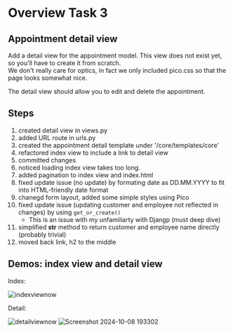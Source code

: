 # Overview Task 3

## __Appointment detail view__

Add a detail view for the appointment model. This view does not exist yet, so you'll have to create it from scratch. <br>
We don't really care for optics, in fact we only included pico.css so that the page looks somewhat nice.<br>

The detail view should allow you to edit and delete the appointment.

## Steps

1. created detail view in views.py
2. added URL route in urls.py
3. created the appointment detail template under '/core/templates/core'
4. refactored index view to include a link to detail view
5. committed changes
6. noticed loading index view takes too long.
7. added pagination to index view and index.html
8. fixed update issue (no update) by formating date as DD.MM.YYYY to fit into HTML-friendly date format
9. chanegd form layout, added some simple styles using Pico
10. fixed update issue (updating customer and employee not reflected in changes) by using `get_or_create()`
    - This is an issue with my unfamiliarty with Djangp (must deep dive)
11. simplified __str__ method to return customer and employee name directly (probably trivial)
12. moved back link, h2 to the middle

## Demos: index view and detail view

Index:

![indexviewnow](https://github.com/user-attachments/assets/63cb285d-654c-4f52-bc53-24ad642adb1c)

Detail:

![detailviewnow](https://github.com/user-attachments/assets/f22bb698-e203-423e-8175-db9944e85a6e)
![Screenshot 2024-10-08 193302](https://github.com/user-attachments/assets/e87726db-5fe6-4401-84a3-ff3e57b9dcc1)
